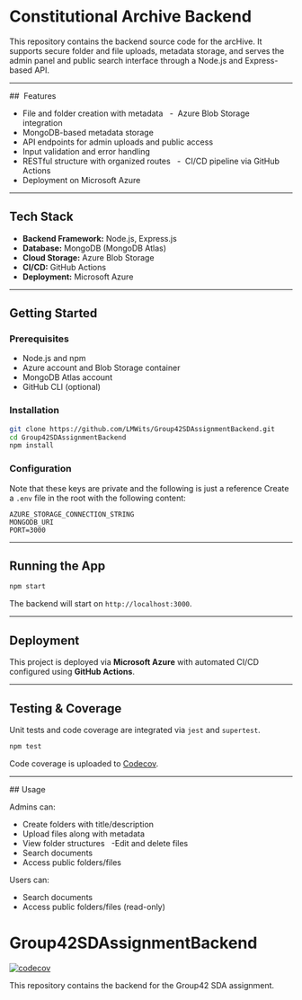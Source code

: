# Constitutional Archive Backend

This repository contains the backend source code for the arcHive. It supports secure folder and file uploads, metadata storage, and serves the admin panel and public search interface through a Node.js and Express-based API.

---

##  Features

- File and folder creation with metadata  
-  Azure Blob Storage integration  
- MongoDB-based metadata storage  
- API endpoints for admin uploads and public access  
- Input validation and error handling  
- RESTful structure with organized routes  
-  CI/CD pipeline via GitHub Actions  
- Deployment on Microsoft Azure  

---

## Tech Stack

- **Backend Framework:** Node.js, Express.js  
- **Database:** MongoDB (MongoDB Atlas)  
- **Cloud Storage:** Azure Blob Storage  
- **CI/CD:** GitHub Actions  
- **Deployment:** Microsoft Azure  

---

## Getting Started

### Prerequisites

- Node.js and npm  
- Azure account and Blob Storage container  
- MongoDB Atlas account  
- GitHub CLI (optional)  

### Installation

```bash
git clone https://github.com/LMWits/Group42SDAssignmentBackend.git
cd Group42SDAssignmentBackend
npm install
```

### Configuration

Note that these keys are private and the following is just a reference
Create a `.env` file in the root with the following content:

```env
AZURE_STORAGE_CONNECTION_STRING
MONGODB_URI
PORT=3000
```

---

## Running the App

```bash
npm start
```

The backend will start on `http://localhost:3000`.

---

## Deployment

This project is deployed via **Microsoft Azure** with automated CI/CD configured using **GitHub Actions**.

---

## Testing & Coverage

Unit tests and code coverage are integrated via `jest` and `supertest`.

```bash
npm test
```

Code coverage is uploaded to [Codecov](https://about.codecov.io/).

---

## Usage

Admins can:

- Create folders with title/description  
- Upload files along with metadata
- View folder structures  
-Edit and delete files
- Search documents  
- Access public folders/files

Users can:

- Search documents  
- Access public folders/files (read-only)

  
# Group42SDAssignmentBackend

[![codecov](https://codecov.io/github/LMWits/Group42SDAssignmentBackend/branch/main/graph/badge.svg)](https://codecov.io/github/LMWits/Group42SDAssignmentBackend)

This repository contains the backend for the Group42 SDA assignment.
